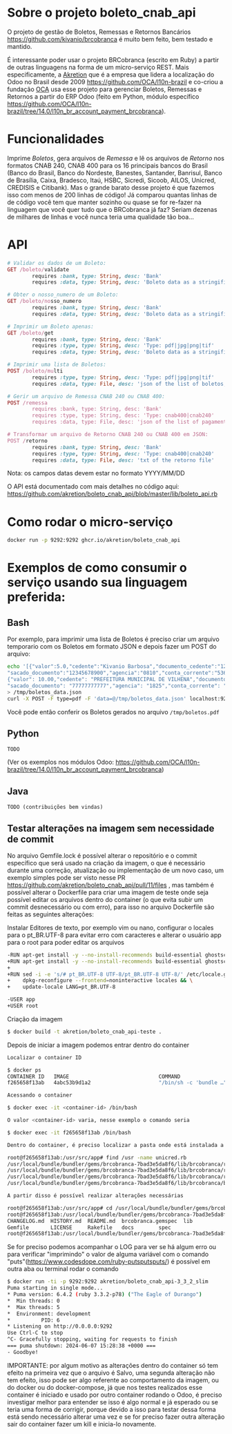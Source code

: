 # Sobre o projeto boleto_cnab_api

O projeto de gestão de Boletos, Remessas e Retornos Bancários https://github.com/kivanio/brcobranca é muito bem feito, bem testado e mantido.

É interessante poder usar o projeto BRCobranca (escrito em Ruby) a partir de outras linguagens na forma de um micro-serviço REST.
Mais especificamente, a [Akretion](http://www.akretion.com) que é a empresa que lidera a localização do Odoo no Brasil desde 2009 https://github.com/OCA/l10n-brazil e co-criou a fundação [OCA](https://odoo-community.org/) usa esse projeto para gerenciar Boletos, Remessas e Retornos a partir do ERP Odoo (feito em Python, módulo específico https://github.com/OCA/l10n-brazil/tree/14.0/l10n_br_account_payment_brcobranca).

# Funcionalidades

Imprime *Boletos*, gera arquivos de *Remessa* e lê os arquivos de *Retorno* nos formatos CNAB 240, CNAB 400 para os 16 principais bancos do Brasil (Banco do Brasil, Banco do Nordeste, Banestes, Santander, Banrisul, Banco de Brasília, Caixa, Bradesco, Itaú, HSBC, Sicredi, Sicoob, AILOS, Unicred, CREDISIS e Citibank). Mas o grande barato desse projeto é que fazemos isso com menos de 200 linhas de código! Já comparou quantas linhas de de código você tem que manter sozinho ou quase se for re-fazer na linguagem que você quer tudo que o BRCobranca já faz? Seriam dezenas de milhares de linhas e você nunca teria uma qualidade tão boa...

# API

```ruby
# Validar os dados de um Boleto:
GET /boleto/validate
        requires :bank, type: String, desc: 'Bank'
        requires :data, type: String, desc: 'Boleto data as a stringified json'

# Obter o nosso_numero de um Boleto:
GET /boleto/nosso_numero
        requires :bank, type: String, desc: 'Bank'
        requires :data, type: String, desc: 'Boleto data as a stringified json'

# Imprimir um Boleto apenas:
GET /boleto/get
        requires :bank, type: String, desc: 'Bank'
        requires :type, type: String, desc: 'Type: pdf|jpg|png|tif'
        requires :data, type: String, desc: 'Boleto data as a stringified json'

# Imprimir uma lista de Boletos:
POST /boleto/multi
        requires :type, type: String, desc: 'Type: pdf|jpg|png|tif'
        requires :data, type: File, desc: 'json of the list of boletos, including the "bank" key'

# Gerir um arquivo de Remessa CNAB 240 ou CNAB 400:
POST /remessa
        requires :bank, type: String, desc: 'Bank'
        requires :type, type: String, desc: 'Type: cnab400|cnab240'
        requires :data, type: File, desc: 'json of the list of pagamentos'

# Transformar um arquivo de Retorno CNAB 240 ou CNAB 400 em JSON:
POST /retorno
        requires :bank, type: String, desc: 'Bank'
        requires :type, type: String, desc: 'Type: cnab400|cnab240'
        requires :data, type: File, desc: 'txt of the retorno file'
```

Nota: os campos datas devem estar no formato YYYY/MM/DD

O API está documentado com mais detalhes no código aqui: https://github.com/akretion/boleto_cnab_api/blob/master/lib/boleto_api.rb

# Como rodar o micro-serviço

```bash
docker run -p 9292:9292 ghcr.io/akretion/boleto_cnab_api
```

# Exemplos de como consumir o serviço usando sua linguagem preferida:

## Bash

Por exemplo, para imprimir uma lista de Boletos é preciso criar um arquivo temporario com os Boletos em formato JSON e depois fazer um POST do arquivo:
```bash
echo '[{"valor":5.0,"cedente":"Kivanio Barbosa","documento_cedente":"12345678912","sacado":"Claudio Pozzebom",
"sacado_documento":"12345678900","agencia":"0810","conta_corrente":"53678","convenio":12387,"nosso_numero":"12345678","bank":"itau"},
{"valor": 10.00,"cedente": "PREFEITURA MUNICIPAL DE VILHENA","documento_cedente": "04092706000181","sacado": "João Paulo Barbosa",
"sacado_documento": "77777777777","agencia": "1825","conta_corrente": "0000528","convenio": "245274","nosso_numero": "000000000000001","bank":"caixa"}]'\
> /tmp/boletos_data.json
curl -X POST -F type=pdf -F 'data=@/tmp/boletos_data.json' localhost:9292/api/boleto/multi > /tmp/boletos.pdf
```
Você pode então conferir os Boletos gerados no arquivo ```/tmp/boletos.pdf```

## Python

```
TODO
```
(Ver os exemplos nos módulos Odoo: https://github.com/OCA/l10n-brazil/tree/14.0/l10n_br_account_payment_brcobranca)

## Java

```
TODO (contribuições bem vindas)
```

## Testar alterações na imagem sem necessidade de commit

No arquivo Gemfile.lock é possível alterar o repositório e o commit específico que será usado na criação da imagem, o que é necessário durante uma correção, atualização ou implementação de um novo caso, um exemplo simples pode ser visto nesse PR https://github.com/akretion/boleto_cnab_api/pull/11/files , mas também é possível alterar o Dockerfile para criar uma imagem de teste onde seja possível editar os arquivos dentro do container (o que evita subir um commit desnecessário ou com erro), para isso no arquivo Dockerfile são feitas as seguintes alterações:

Instalar Editores de texto, por exemplo vim ou nano, configurar o locales para o pt_BR.UTF-8 para evitar erro com caracteres e alterar o usuário app para o root para poder editar os arquivos
```bash
-RUN apt-get install -y --no-install-recommends build-essential ghostscript git ruby-dev bundler
+RUN apt-get install -y --no-install-recommends build-essential ghostscript git ruby-dev bundler vim locales nano
+
+RUN sed -i -e 's/# pt_BR.UTF-8 UTF-8/pt_BR.UTF-8 UTF-8/' /etc/locale.gen && \
+    dpkg-reconfigure --frontend=noninteractive locales && \
+    update-locale LANG=pt_BR.UTF-8

-USER app
+USER root

```

Criação da imagem
```bash
$ docker build -t akretion/boleto_cnab_api-teste .
```

Depois de iniciar a imagem podemos entrar dentro do container
```bash
Localizar o container ID

$ docker ps
CONTAINER ID   IMAGE                             COMMAND                  CREATED             STATUS             PORTS                                                 NAMES
f265658f13ab   4abc53b9d1a2                      "/bin/sh -c 'bundle …"   About an hour ago   Up About an hour   9292/tcp

Acessando o container

$ docker exec -it <container-id> /bin/bash

O valor <container-id> varia, nesse exemplo o comando seria

$ docker exec -it f265658f13ab /bin/bash

Dentro do container, é preciso localizar a pasta onde está instalada a biblioteca, no exemplo é usado o comando find

root@f265658f13ab:/usr/src/app# find /usr -name unicred.rb
/usr/local/bundle/bundler/gems/brcobranca-7bad3e5da8f6/lib/brcobranca/retorno/cnab400/unicred.rb
/usr/local/bundle/bundler/gems/brcobranca-7bad3e5da8f6/lib/brcobranca/remessa/cnab240/unicred.rb
/usr/local/bundle/bundler/gems/brcobranca-7bad3e5da8f6/lib/brcobranca/remessa/cnab400/unicred.rb
/usr/local/bundle/bundler/gems/brcobranca-7bad3e5da8f6/lib/brcobranca/boleto/unicred.rb

A partir disso é possível realizar alterações necessárias

root@f265658f13ab:/usr/src/app# cd /usr/local/bundle/bundler/gems/brcobranca-7bad3e5da8f6/
root@f265658f13ab:/usr/local/bundle/bundler/gems/brcobranca-7bad3e5da8f6# ls
CHANGELOG.md  HISTORY.md  README.md  brcobranca.gemspec  lib
Gemfile       LICENSE	  Rakefile   docs		 spec
root@f265658f13ab:/usr/local/bundle/bundler/gems/brcobranca-7bad3e5da8f6# vim lib/brcobranca/boleto/unicred.rb

```

Se for preciso podemos acompanhar o LOG para ver se há algum erro ou para verificar "imprimindo" o valor de alguma variável com o comando "puts"(https://www.codesdope.com/ruby-putsputsputs/) é possível em outra aba ou terminal rodar o comando
```bash
$ docker run -ti -p 9292:9292 akretion/boleto_cnab_api-3_3_2_slim
Puma starting in single mode...
* Puma version: 6.4.2 (ruby 3.3.2-p78) ("The Eagle of Durango")
*  Min threads: 0
*  Max threads: 5
*  Environment: development
*          PID: 6
* Listening on http://0.0.0.0:9292
Use Ctrl-C to stop
^C- Gracefully stopping, waiting for requests to finish
=== puma shutdown: 2024-06-07 15:28:38 +0000 ===
- Goodbye!
```

IMPORTANTE: por algum motivo as alterações dentro do container só tem efeito na primeira vez que o arquivo é Salvo, uma segunda alteração não tem efeito, isso pode ser algo referente ao comportamento da imagem, ou do docker ou do docker-compose, já que nos testes realizados esse container é iniciado e usado por outro container rodando o Odoo, é preciso investigar melhor para entender se isso é algo normal e já esperado ou se teria uma forma de corrigir, porque devido a isso para testar dessa forma está sendo necessário alterar uma vez e se for preciso fazer outra alteração sair do container fazer um kill e inicia-lo novamente.
